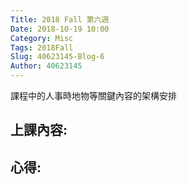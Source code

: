 ```yaml
---
Title: 2018 Fall 第六週
Date: 2018-10-19 10:00
Category: Misc
Tags: 2018Fall
Slug: 40623145-Blog-6
Author: 40623145
---
```


課程中的人事時地物等關鍵內容的架構安排

<!-- PELICAN_END_SUMMARY -->

上課內容:
----



心得:
----



